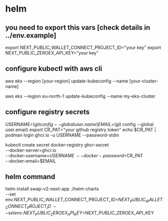 # helm

## you need to export this vars [check details in ../env.example]

export NEXT_PUBLIC_WALLET_CONNECT_PROJECT_ID="your key"
export NEXT_PUBLIC_ZEROEX_API_KEY="your key"

## configure kubectl with aws cli

aws eks --region [your-region] update-kubeconfig --name [your-cluster-name]

aws eks --region eu-north-1 update-kubeconfig --name my-eks-cluster

## configure registry secrets

USERNAME=$(git config --global user.name)
EMAIL=$(git config --global user.email)
export CR_PAT="your github registry token"
echo $CR_PAT | podman login ghcr.io -u USERNAME --password-stdin

kubectl create secret docker-registry ghcr-secret \
  --docker-server=ghcr.io \
  --docker-username=$USERNAME \
  --docker-password=$CR_PAT \
  --docker-email=$EMAIL

## helm command

helm install swap-v2-next-app ./helm-charts \
  --set env.NEXT_PUBLIC_WALLET_CONNECT_PROJECT_ID=$NEXT_PUBLIC_WALLET_CONNECT_PROJECT_ID \
  --set env.NEXT_PUBLIC_ZEROEX_API_KEY=$NEXT_PUBLIC_ZEROEX_API_KEY
